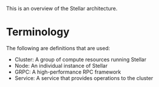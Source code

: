 This is an overview of the Stellar architecture.

# Terminology
The following are definitions that are used:

- Cluster: A group of compute resources running Stellar
- Node: An individual instance of Stellar
- GRPC: A high-performance RPC framework
- Service: A service that provides operations to the cluster


